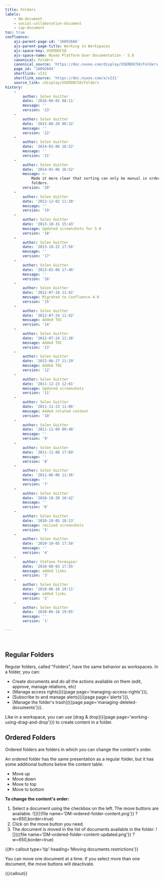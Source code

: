 ```yaml
---
title: Folders
labels:
    - dm-document
    - social-collaboration-document
    - cap-document
toc: true
confluence:
    ajs-parent-page-id: '16092666'
    ajs-parent-page-title: Working in Workspaces
    ajs-space-key: USERDOC58
    ajs-space-name: Nuxeo Platform User Documentation - 5.8
    canonical: Folders
    canonical_source: 'https://doc.nuxeo.com/display/USERDOC58/Folders'
    page_id: '16092604'
    shortlink: vI31
    shortlink_source: 'https://doc.nuxeo.com/x/vI31'
    source_link: /display/USERDOC58/Folders
history:
    - 
        author: Solen Guitter
        date: '2016-09-02 08:11'
        message: ''
        version: '23'
    - 
        author: Solen Guitter
        date: '2015-08-28 08:32'
        message: ''
        version: '22'
    - 
        author: Solen Guitter
        date: '2014-01-06 16:52'
        message: ''
        version: '21'
    - 
        author: Solen Guitter
        date: '2014-01-06 16:52'
        message: >-
            Made it more clear that sorting can only be manual in ordered
            folders.
        version: '20'
    - 
        author: Solen Guitter
        date: '2013-12-02 11:38'
        message: ''
        version: '19'
    - 
        author: Solen Guitter
        date: '2013-10-31 15:43'
        message: Updated screenshots for 5.8
        version: '18'
    - 
        author: Solen Guitter
        date: '2013-10-22 17:56'
        message: ''
        version: '17'
    - 
        author: Solen Guitter
        date: '2013-02-06 17:46'
        message: ''
        version: '16'
    - 
        author: Solen Guitter
        date: '2012-07-24 11:42'
        message: Migrated to Confluence 4.0
        version: '15'
    - 
        author: Solen Guitter
        date: '2012-07-24 11:42'
        message: Added TOC
        version: '14'
    - 
        author: Solen Guitter
        date: '2012-07-24 11:38'
        message: Added TOC
        version: '13'
    - 
        author: Solen Guitter
        date: '2012-06-27 11:29'
        message: Added TOC
        version: '12'
    - 
        author: Solen Guitter
        date: '2011-12-23 12:01'
        message: Updated screenshots
        version: '11'
    - 
        author: Solen Guitter
        date: '2011-11-23 11:06'
        message: Added related content
        version: '10'
    - 
        author: Solen Guitter
        date: '2011-11-09 09:48'
        message: ''
        version: '9'
    - 
        author: Solen Guitter
        date: '2011-11-08 17:09'
        message: ''
        version: '8'
    - 
        author: Solen Guitter
        date: '2011-06-06 11:36'
        message: ''
        version: '7'
    - 
        author: Solen Guitter
        date: '2010-10-20 10:42'
        message: ''
        version: '6'
    - 
        author: Solen Guitter
        date: '2010-10-05 18:13'
        message: resized screenshots
        version: '5'
    - 
        author: Solen Guitter
        date: '2010-10-05 17:50'
        message: ''
        version: '4'
    - 
        author: Stéfane Fermigier
        date: '2010-08-03 17:55'
        message: added links
        version: '3'
    - 
        author: Solen Guitter
        date: '2010-06-18 19:11'
        message: added links
        version: '2'
    - 
        author: Solen Guitter
        date: '2010-06-18 19:05'
        message: ''
        version: '1'

---
```

&nbsp;

## Regular Folders

Regular folders, called "Folders", have the same behavior as workspaces. In a folder, you can:

*   Create documents and do all the actions available on them (edit, approve, manage relations, etc)
*   [Manage access rights]({{page page='managing-access-rights'}}),
*   [Subscribe to and manage alerts]({{page page='alerts'}}),
*   [Manage the folder's trash]({{page page='managing-deleted-documents'}}).

Like in a workspace, you can use [drag & drop]({{page page='working-using-drag-and-drop'}}) to create content in a folder.

## Ordered Folders

Ordered folders are folders in which you can change the content's order.

An ordered folder has the same presentation as a regular folder, but it has some additional buttons below the content table:

*   Move up
*   Move down
*   Move to top
*   Move to bottom

**To change the content's order:**

1.  Select a document using the checkbox on the left.
    The move buttons are available.
    ![]({{file name='DM-ordered-folder-content.png'}} ?w=650,border=true)
2.  Click on the move button you need.
3.  The document is moved in the list of documents available in the folder.
    ![]({{file name='DM-ordered-folder-content-updated.png'}} ?w=650,border=true)

{{#> callout type='tip' heading='Moving documents restrictions'}}

You can move one document at a time. If you select more than one document, the move buttons will deactivate.

{{/callout}}